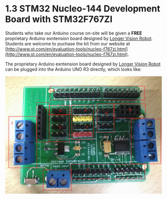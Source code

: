  # 1.3 STM32 Nucleo-144 Development Board with STM32F767ZI


Students who take our Arduino course on-site will be given a **FREE** proprietary Arduino exntension board designed by [Longer Vision Robot](http://www.longervisionrobot.com). Students are welcome to puchase the kit from our website at [http://www.st.com/en/evaluation-tools/nucleo-f767zi.html](http://www.st.com/en/evaluation-tools/nucleo-f767zi.html). 

The proprietary Arduino exntension board designed by [Longer Vision Robot](http://www.longervisionrobot.com) can be plugged into the Arduino UNO R3 directly, which looks like:

![Image](./LVR_Arduino_Vehicle.jpg)
